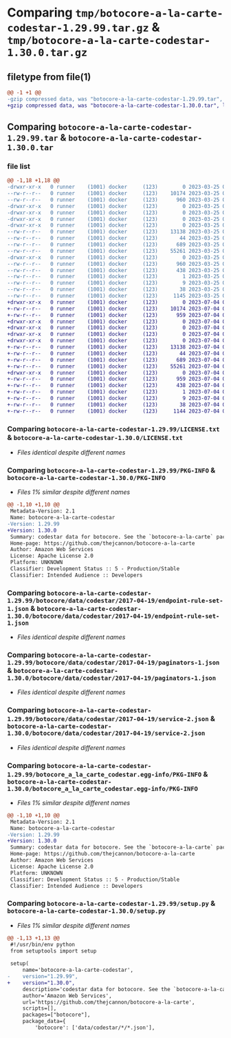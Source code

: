 # Comparing `tmp/botocore-a-la-carte-codestar-1.29.99.tar.gz` & `tmp/botocore-a-la-carte-codestar-1.30.0.tar.gz`

## filetype from file(1)

```diff
@@ -1 +1 @@
-gzip compressed data, was "botocore-a-la-carte-codestar-1.29.99.tar", last modified: Sat Mar 25 01:22:25 2023, max compression
+gzip compressed data, was "botocore-a-la-carte-codestar-1.30.0.tar", last modified: Tue Jul  4 01:44:15 2023, max compression
```

## Comparing `botocore-a-la-carte-codestar-1.29.99.tar` & `botocore-a-la-carte-codestar-1.30.0.tar`

### file list

```diff
@@ -1,18 +1,18 @@
-drwxr-xr-x   0 runner    (1001) docker     (123)        0 2023-03-25 01:22:25.122449 botocore-a-la-carte-codestar-1.29.99/
--rw-r--r--   0 runner    (1001) docker     (123)    10174 2023-03-25 01:22:24.000000 botocore-a-la-carte-codestar-1.29.99/LICENSE.txt
--rw-r--r--   0 runner    (1001) docker     (123)      960 2023-03-25 01:22:25.122449 botocore-a-la-carte-codestar-1.29.99/PKG-INFO
-drwxr-xr-x   0 runner    (1001) docker     (123)        0 2023-03-25 01:22:25.122449 botocore-a-la-carte-codestar-1.29.99/botocore/
-drwxr-xr-x   0 runner    (1001) docker     (123)        0 2023-03-25 01:22:25.122449 botocore-a-la-carte-codestar-1.29.99/botocore/data/
-drwxr-xr-x   0 runner    (1001) docker     (123)        0 2023-03-25 01:22:25.122449 botocore-a-la-carte-codestar-1.29.99/botocore/data/codestar/
-drwxr-xr-x   0 runner    (1001) docker     (123)        0 2023-03-25 01:22:25.122449 botocore-a-la-carte-codestar-1.29.99/botocore/data/codestar/2017-04-19/
--rw-r--r--   0 runner    (1001) docker     (123)    13138 2023-03-25 01:22:12.000000 botocore-a-la-carte-codestar-1.29.99/botocore/data/codestar/2017-04-19/endpoint-rule-set-1.json
--rw-r--r--   0 runner    (1001) docker     (123)       44 2023-03-25 01:22:12.000000 botocore-a-la-carte-codestar-1.29.99/botocore/data/codestar/2017-04-19/examples-1.json
--rw-r--r--   0 runner    (1001) docker     (123)      689 2023-03-25 01:22:12.000000 botocore-a-la-carte-codestar-1.29.99/botocore/data/codestar/2017-04-19/paginators-1.json
--rw-r--r--   0 runner    (1001) docker     (123)    55261 2023-03-25 01:22:12.000000 botocore-a-la-carte-codestar-1.29.99/botocore/data/codestar/2017-04-19/service-2.json
-drwxr-xr-x   0 runner    (1001) docker     (123)        0 2023-03-25 01:22:25.122449 botocore-a-la-carte-codestar-1.29.99/botocore_a_la_carte_codestar.egg-info/
--rw-r--r--   0 runner    (1001) docker     (123)      960 2023-03-25 01:22:25.000000 botocore-a-la-carte-codestar-1.29.99/botocore_a_la_carte_codestar.egg-info/PKG-INFO
--rw-r--r--   0 runner    (1001) docker     (123)      438 2023-03-25 01:22:25.000000 botocore-a-la-carte-codestar-1.29.99/botocore_a_la_carte_codestar.egg-info/SOURCES.txt
--rw-r--r--   0 runner    (1001) docker     (123)        1 2023-03-25 01:22:25.000000 botocore-a-la-carte-codestar-1.29.99/botocore_a_la_carte_codestar.egg-info/dependency_links.txt
--rw-r--r--   0 runner    (1001) docker     (123)        9 2023-03-25 01:22:25.000000 botocore-a-la-carte-codestar-1.29.99/botocore_a_la_carte_codestar.egg-info/top_level.txt
--rw-r--r--   0 runner    (1001) docker     (123)       38 2023-03-25 01:22:25.122449 botocore-a-la-carte-codestar-1.29.99/setup.cfg
--rw-r--r--   0 runner    (1001) docker     (123)     1145 2023-03-25 01:22:24.000000 botocore-a-la-carte-codestar-1.29.99/setup.py
+drwxr-xr-x   0 runner    (1001) docker     (123)        0 2023-07-04 01:44:15.898401 botocore-a-la-carte-codestar-1.30.0/
+-rw-r--r--   0 runner    (1001) docker     (123)    10174 2023-07-04 01:44:15.000000 botocore-a-la-carte-codestar-1.30.0/LICENSE.txt
+-rw-r--r--   0 runner    (1001) docker     (123)      959 2023-07-04 01:44:15.898401 botocore-a-la-carte-codestar-1.30.0/PKG-INFO
+drwxr-xr-x   0 runner    (1001) docker     (123)        0 2023-07-04 01:44:15.894401 botocore-a-la-carte-codestar-1.30.0/botocore/
+drwxr-xr-x   0 runner    (1001) docker     (123)        0 2023-07-04 01:44:15.894401 botocore-a-la-carte-codestar-1.30.0/botocore/data/
+drwxr-xr-x   0 runner    (1001) docker     (123)        0 2023-07-04 01:44:15.898401 botocore-a-la-carte-codestar-1.30.0/botocore/data/codestar/
+drwxr-xr-x   0 runner    (1001) docker     (123)        0 2023-07-04 01:44:15.898401 botocore-a-la-carte-codestar-1.30.0/botocore/data/codestar/2017-04-19/
+-rw-r--r--   0 runner    (1001) docker     (123)    13138 2023-07-04 01:44:02.000000 botocore-a-la-carte-codestar-1.30.0/botocore/data/codestar/2017-04-19/endpoint-rule-set-1.json
+-rw-r--r--   0 runner    (1001) docker     (123)       44 2023-07-04 01:44:02.000000 botocore-a-la-carte-codestar-1.30.0/botocore/data/codestar/2017-04-19/examples-1.json
+-rw-r--r--   0 runner    (1001) docker     (123)      689 2023-07-04 01:44:02.000000 botocore-a-la-carte-codestar-1.30.0/botocore/data/codestar/2017-04-19/paginators-1.json
+-rw-r--r--   0 runner    (1001) docker     (123)    55261 2023-07-04 01:44:02.000000 botocore-a-la-carte-codestar-1.30.0/botocore/data/codestar/2017-04-19/service-2.json
+drwxr-xr-x   0 runner    (1001) docker     (123)        0 2023-07-04 01:44:15.898401 botocore-a-la-carte-codestar-1.30.0/botocore_a_la_carte_codestar.egg-info/
+-rw-r--r--   0 runner    (1001) docker     (123)      959 2023-07-04 01:44:15.000000 botocore-a-la-carte-codestar-1.30.0/botocore_a_la_carte_codestar.egg-info/PKG-INFO
+-rw-r--r--   0 runner    (1001) docker     (123)      438 2023-07-04 01:44:15.000000 botocore-a-la-carte-codestar-1.30.0/botocore_a_la_carte_codestar.egg-info/SOURCES.txt
+-rw-r--r--   0 runner    (1001) docker     (123)        1 2023-07-04 01:44:15.000000 botocore-a-la-carte-codestar-1.30.0/botocore_a_la_carte_codestar.egg-info/dependency_links.txt
+-rw-r--r--   0 runner    (1001) docker     (123)        9 2023-07-04 01:44:15.000000 botocore-a-la-carte-codestar-1.30.0/botocore_a_la_carte_codestar.egg-info/top_level.txt
+-rw-r--r--   0 runner    (1001) docker     (123)       38 2023-07-04 01:44:15.898401 botocore-a-la-carte-codestar-1.30.0/setup.cfg
+-rw-r--r--   0 runner    (1001) docker     (123)     1144 2023-07-04 01:44:15.000000 botocore-a-la-carte-codestar-1.30.0/setup.py
```

### Comparing `botocore-a-la-carte-codestar-1.29.99/LICENSE.txt` & `botocore-a-la-carte-codestar-1.30.0/LICENSE.txt`

 * *Files identical despite different names*

### Comparing `botocore-a-la-carte-codestar-1.29.99/PKG-INFO` & `botocore-a-la-carte-codestar-1.30.0/PKG-INFO`

 * *Files 1% similar despite different names*

```diff
@@ -1,10 +1,10 @@
 Metadata-Version: 2.1
 Name: botocore-a-la-carte-codestar
-Version: 1.29.99
+Version: 1.30.0
 Summary: codestar data for botocore. See the `botocore-a-la-carte` package for more info.
 Home-page: https://github.com/thejcannon/botocore-a-la-carte
 Author: Amazon Web Services
 License: Apache License 2.0
 Platform: UNKNOWN
 Classifier: Development Status :: 5 - Production/Stable
 Classifier: Intended Audience :: Developers
```

### Comparing `botocore-a-la-carte-codestar-1.29.99/botocore/data/codestar/2017-04-19/endpoint-rule-set-1.json` & `botocore-a-la-carte-codestar-1.30.0/botocore/data/codestar/2017-04-19/endpoint-rule-set-1.json`

 * *Files identical despite different names*

### Comparing `botocore-a-la-carte-codestar-1.29.99/botocore/data/codestar/2017-04-19/paginators-1.json` & `botocore-a-la-carte-codestar-1.30.0/botocore/data/codestar/2017-04-19/paginators-1.json`

 * *Files identical despite different names*

### Comparing `botocore-a-la-carte-codestar-1.29.99/botocore/data/codestar/2017-04-19/service-2.json` & `botocore-a-la-carte-codestar-1.30.0/botocore/data/codestar/2017-04-19/service-2.json`

 * *Files identical despite different names*

### Comparing `botocore-a-la-carte-codestar-1.29.99/botocore_a_la_carte_codestar.egg-info/PKG-INFO` & `botocore-a-la-carte-codestar-1.30.0/botocore_a_la_carte_codestar.egg-info/PKG-INFO`

 * *Files 1% similar despite different names*

```diff
@@ -1,10 +1,10 @@
 Metadata-Version: 2.1
 Name: botocore-a-la-carte-codestar
-Version: 1.29.99
+Version: 1.30.0
 Summary: codestar data for botocore. See the `botocore-a-la-carte` package for more info.
 Home-page: https://github.com/thejcannon/botocore-a-la-carte
 Author: Amazon Web Services
 License: Apache License 2.0
 Platform: UNKNOWN
 Classifier: Development Status :: 5 - Production/Stable
 Classifier: Intended Audience :: Developers
```

### Comparing `botocore-a-la-carte-codestar-1.29.99/setup.py` & `botocore-a-la-carte-codestar-1.30.0/setup.py`

 * *Files 1% similar despite different names*

```diff
@@ -1,13 +1,13 @@
 #!/usr/bin/env python
 from setuptools import setup
 
 setup(
     name='botocore-a-la-carte-codestar',
-    version="1.29.99",
+    version="1.30.0",
     description='codestar data for botocore. See the `botocore-a-la-carte` package for more info.',
     author='Amazon Web Services',
     url='https://github.com/thejcannon/botocore-a-la-carte',
     scripts=[],
     packages=["botocore"],
     package_data={
         'botocore': ['data/codestar/*/*.json'],
```

